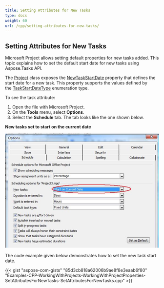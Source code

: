 ```yaml
---
title: Setting Attributes for New Tasks
type: docs
weight: 60
url: /cpp/setting-attributes-for-new-tasks/
---
```


## **Setting Attributes for New Tasks**
Microsoft Project allows setting default properties for new tasks added. This topic explains how to set the default start date for new tasks using Aspose.Tasks API.

The [Project]() class exposes the [NewTaskStartDate]() property that defines the start date for a new task. This property supports the values defined by the [TaskStartDateType]() enumeration type.

To see the task attribute:

1. Open the file with Microsoft Project.
2. On the **Tools** menu, select **Options**.
3. Select the **Schedule** tab.
   The tab looks like the one shown below.

**New tasks set to start on the current date** 

![edit task's schedule options in Microsoft Project](working-with-project-properties_6.png)

The code example given below demonstrates how to set the new task start date.

{{< gist "aspose-com-gists" "85d3cb818a62006b9ae8f8e3eaab6f80" "Examples-CPP-WorkingWithProjects-WorkingWithProjectProperties-SetAttributesForNewTasks-SetAttributesForNewTasks.cpp" >}}
